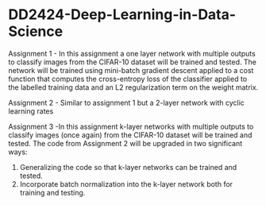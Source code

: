 # DD2424-Deep-Learning-in-Data-Science

Assignment 1 - In this assignment a one layer network with multiple outputs to classify images from the CIFAR-10 dataset will be trained and tested. The network will be trained using mini-batch gradient descent applied to a cost function that computes the cross-entropy loss of the classifier applied to the labelled training data and an L2 regularization term on the weight matrix.

Assignment 2 - Similar to assignment 1 but a 2-layer network with cyclic learning rates

Assignment 3 -In this assignment k-layer networks with multiple outputs to classify images (once again) from the CIFAR-10 dataset will be trained and tested. The code from Assignment 2 will be upgraded in two significant ways:
  1. Generalizing the code so that k-layer networks can be trained and tested.
  2. Incorporate batch normalization into the k-layer network both for training and testing.
